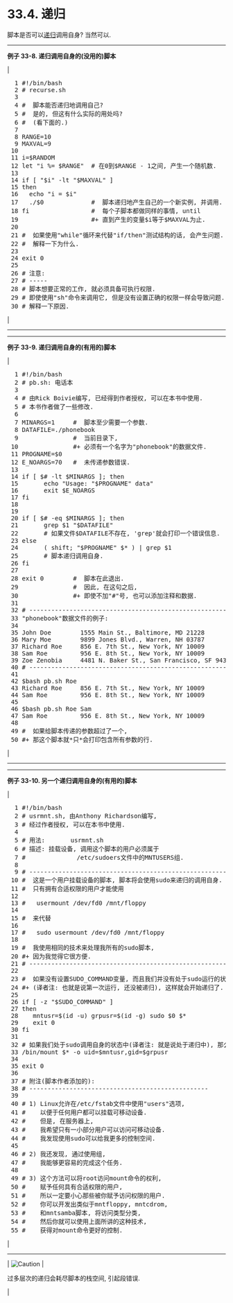 # 33.4\. 递归

脚本是否可以[递归](localvar.md#RECURSIONREF)调用自身? 当然可以.

* * *

**例子 33-8\. 递归调用自身的(没用的)脚本**

| 

<pre class="PROGRAMLISTING">  1 #!/bin/bash
  2 # recurse.sh
  3 
  4 #  脚本能否递归地调用自己? 
  5 #  是的, 但这有什么实际的用处吗? 
  6 #  (看下面的.)
  7 
  8 RANGE=10
  9 MAXVAL=9
 10 
 11 i=$RANDOM
 12 let "i %= $RANGE"  # 在0到$RANGE - 1之间, 产生一个随机数. 
 13 
 14 if [ "$i" -lt "$MAXVAL" ]
 15 then
 16   echo "i = $i"
 17   ./$0             #  脚本递归地产生自己的一个新实例, 并调用. 
 18 fi                 #  每个子脚本都做同样的事情, until
 19                    #+ 直到产生的变量$i等于$MAXVAL为止. 
 20 
 21 #  如果使用"while"循环来代替"if/then"测试结构的话, 会产生问题. 
 22 #  解释一下为什么. 
 23 
 24 exit 0
 25 
 26 # 注意:
 27 # -----
 28 # 脚本想要正常的工作, 就必须具备可执行权限. 
 29 # 即使使用"sh"命令来调用它, 但是没有设置正确的权限一样会导致问题. 
 30 # 解释一下原因. </pre>

 |

* * *

* * *

**例子 33-9\. 递归调用自身的(有用的)脚本**

| 

<pre class="PROGRAMLISTING">  1 #!/bin/bash
  2 # pb.sh: 电话本
  3 
  4 # 由Rick Boivie编写, 已经得到作者授权, 可以在本书中使用. 
  5 # 本书作者做了一些修改. 
  6 
  7 MINARGS=1     #  脚本至少需要一个参数. 
  8 DATAFILE=./phonebook
  9               #  当前目录下, 
 10               #+ 必须有一个名字为"phonebook"的数据文件. 
 11 PROGNAME=$0
 12 E_NOARGS=70   #  未传递参数错误. 
 13 
 14 if [ $# -lt $MINARGS ]; then
 15       echo "Usage: "$PROGNAME" data"
 16       exit $E_NOARGS
 17 fi      
 18 
 19 
 20 if [ $# -eq $MINARGS ]; then
 21       grep $1 "$DATAFILE"
 22       # 如果文件$DATAFILE不存在, 'grep'就会打印一个错误信息. 
 23 else
 24       ( shift; "$PROGNAME" $* ) | grep $1
 25       # 脚本递归调用自身. 
 26 fi
 27 
 28 exit 0        #  脚本在此退出. 
 29               #  因此, 在这句之后, 
 30 			  #+ 即使不加"#"号, 也可以添加注释和数据. 
 31 
 32 # ------------------------------------------------------------------------
 33 "phonebook"数据文件的例子: 
 34 
 35 John Doe        1555 Main St., Baltimore, MD 21228          (410) 222-3333
 36 Mary Moe        9899 Jones Blvd., Warren, NH 03787          (603) 898-3232
 37 Richard Roe     856 E. 7th St., New York, NY 10009          (212) 333-4567
 38 Sam Roe         956 E. 8th St., New York, NY 10009          (212) 444-5678
 39 Zoe Zenobia     4481 N. Baker St., San Francisco, SF 94338  (415) 501-1631
 40 # ------------------------------------------------------------------------
 41 
 42 $bash pb.sh Roe
 43 Richard Roe     856 E. 7th St., New York, NY 10009          (212) 333-4567
 44 Sam Roe         956 E. 8th St., New York, NY 10009          (212) 444-5678
 45 
 46 $bash pb.sh Roe Sam
 47 Sam Roe         956 E. 8th St., New York, NY 10009          (212) 444-5678
 48 
 49 #  如果给脚本传递的参数超过了一个, 
 50 #+ 那这个脚本就*只*会打印包含所有参数的行. </pre>

 |

* * *

* * *

**例子 33-10\. 另一个递归调用自身的(有用的)脚本**

| 

<pre class="PROGRAMLISTING">  1 #!/bin/bash
  2 # usrmnt.sh, 由Anthony Richardson编写, 
  3 # 经过作者授权, 可以在本书中使用. 
  4 
  5 # 用法:       usrmnt.sh
  6 # 描述: 挂载设备, 调用这个脚本的用户必须属于
  7 #              /etc/sudoers文件中的MNTUSERS组. 
  8 
  9 # ----------------------------------------------------------
 10 #  这是一个用户挂载设备的脚本, 脚本将会使用sudo来递归的调用自身. 
 11 #  只有拥有合适权限的用户才能使用
 12 
 13 #   usermount /dev/fd0 /mnt/floppy
 14 
 15 #  来代替
 16 
 17 #   sudo usermount /dev/fd0 /mnt/floppy
 18 
 19 #  我使用相同的技术来处理我所有的sudo脚本, 
 20 #+ 因为我觉得它很方便. 
 21 # ----------------------------------------------------------
 22 
 23 #  如果没有设置SUDO_COMMAND变量, 而且我们并没有处于sudo运行的状态下
 24 #+ (译者注: 也就是说第一次运行, 还没被递归), 这样就会开始递归了. 传递用户的真实id和组id . . . 
 25 
 26 if [ -z "$SUDO_COMMAND" ]
 27 then
 28    mntusr=$(id -u) grpusr=$(id -g) sudo $0 $*
 29    exit 0
 30 fi
 31 
 32 # 如果我们处于sudo调用自身的状态中(译者注: 就是说处于递归中), 那么我们就会运行到这里. 
 33 /bin/mount $* -o uid=$mntusr,gid=$grpusr
 34 
 35 exit 0
 36 
 37 # 附注(脚本作者添加的): 
 38 # -------------------------------------------------
 39 
 40 # 1) Linux允许在/etc/fstab文件中使用"users"选项, 
 41 #    以便于任何用户都可以挂载可移动设备. 
 42 #    但是, 在服务器上, 
 43 #    我希望只有一小部分用户可以访问可移动设备. 
 44 #    我发现使用sudo可以给我更多的控制空间. 
 45 
 46 # 2) 我还发现, 通过使用组, 
 47 #    我能够更容易的完成这个任务. 
 48 
 49 # 3) 这个方法可以将root访问mount命令的权利, 
 50 #    赋予任何具有合适权限的用户, 
 51 #    所以一定要小心那些被你赋予访问权限的用户. 
 52 #    你可以开发出类似于mntfloppy, mntcdrom,
 53 #    和mntsamba脚本, 将访问类型分类, 
 54 #    然后你就可以使用上面所讲的这种技术, 
 55 #    获得对mount命令更好的控制. </pre>

 |

* * *

| ![Caution](./images/caution.gif) | 

过多层次的递归会耗尽脚本的栈空间, 引起段错误.

 |
